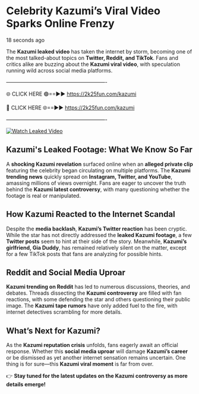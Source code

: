 # Celebrity Kazumi’s Viral Video Sparks Online Frenzy

18 seconds ago

The **Kazumi leaked video** has taken the internet by storm, becoming one of the most talked-about topics on **Twitter, Reddit, and TikTok**. Fans and critics alike are buzzing about the **Kazumi viral video**, with speculation running wild across social media platforms.

———————————————————-

🌐 CLICK HERE 🟢==►► https://2k25fun.com/kazumi

🔴 CLICK HERE 🌐==►► https://2k25fun.com/kazumi

———————————————————-

[![Watch Leaked Video](https://miro.medium.com/v2/resize:fit:828/format:webp/1*cilzJN44JGOrTw9NJCrNHA.gif "Watch Leaked Video")](https://2k25fun.com/kazumi)

## **Kazumi's Leaked Footage: What We Know So Far**  
A **shocking Kazumi revelation** surfaced online when an **alleged private clip** featuring the celebrity began circulating on multiple platforms. The **Kazumi trending news** quickly spread on **Instagram, Twitter, and YouTube**, amassing millions of views overnight. Fans are eager to uncover the truth behind the **Kazumi latest controversy**, with many questioning whether the footage is real or manipulated.  

## **How Kazumi Reacted to the Internet Scandal**  
Despite the **media backlash**, **Kazumi’s Twitter reaction** has been cryptic. While the star has not directly addressed the **leaked Kazumi footage**, a few **Twitter posts** seem to hint at their side of the story. Meanwhile, **Kazumi’s girlfriend, Gia Duddy**, has remained relatively silent on the matter, except for a few TikTok posts that fans are analyzing for possible hints.  

## **Reddit and Social Media Uproar**  
**Kazumi trending on Reddit** has led to numerous discussions, theories, and debates. Threads dissecting the **Kazumi controversy** are filled with fan reactions, with some defending the star and others questioning their public image. The **Kazumi tape rumors** have only added fuel to the fire, with internet detectives scrambling for more details.  

## **What’s Next for Kazumi?**  
As the **Kazumi reputation crisis** unfolds, fans eagerly await an official response. Whether this **social media uproar** will damage **Kazumi’s career** or be dismissed as yet another internet sensation remains uncertain. One thing is for sure—this **Kazumi viral moment** is far from over.  

👉 **Stay tuned for the latest updates on the Kazumi controversy as more details emerge!**  